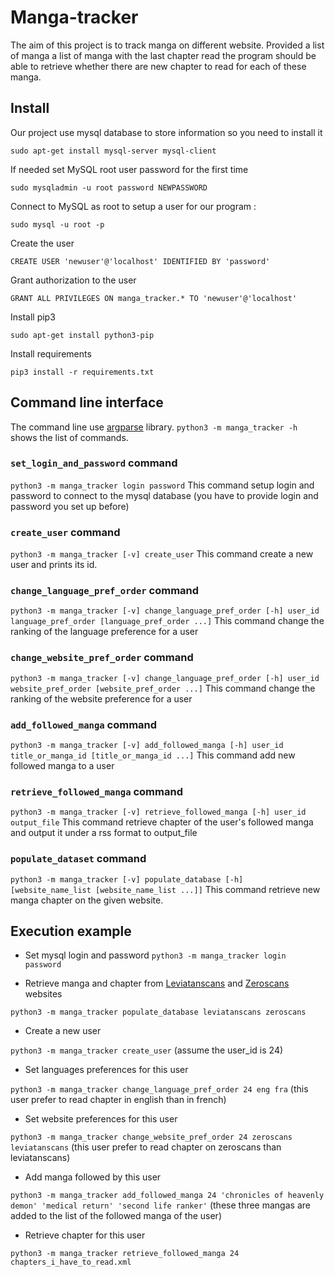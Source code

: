 # Manga-tracker
The aim of this project is to track manga on different website.
Provided a list of manga a list of manga with the last chapter read the program
should be able to retrieve whether there are new chapter to read for each of these
manga.

## Install

Our project use mysql database to store information so you need to install it

`sudo apt-get install mysql-server mysql-client`

If needed set MySQL root user password for the first time

`sudo mysqladmin -u root password NEWPASSWORD`

Connect to MySQL as root to setup a user for our program :

`sudo mysql -u root -p`

Create the user

`CREATE USER 'newuser'@'localhost' IDENTIFIED BY 'password'`

Grant authorization to the user

`GRANT ALL PRIVILEGES ON manga_tracker.* TO 'newuser'@'localhost'`

Install pip3

`sudo apt-get install python3-pip`

Install requirements

`pip3 install -r requirements.txt`

## Command line interface

The command line use [argparse](https://docs.python.org/3/library/argparse.html) library.
`python3 -m manga_tracker -h` shows the list of commands.

### `set_login_and_password` command

`python3 -m manga_tracker login password`
This command setup login and password to connect to the mysql database (you have to provide login and password you set up before)

### `create_user` command

`python3 -m manga_tracker [-v] create_user`
This command create a new user and prints its id.

### `change_language_pref_order` command

`python3 -m manga_tracker [-v] change_language_pref_order [-h] user_id language_pref_order [language_pref_order ...]`
This command change the ranking of the language preference for a user

### `change_website_pref_order` command

`python3 -m manga_tracker [-v] change_language_pref_order [-h] user_id website_pref_order [website_pref_order ...]`
This command change the ranking of the website preference for a user

### `add_followed_manga` command

`python3 -m manga_tracker [-v] add_followed_manga [-h] user_id title_or_manga_id [title_or_manga_id ...]`
This command add new followed manga to a user

### `retrieve_followed_manga` command

`python3 -m manga_tracker [-v] retrieve_followed_manga [-h] user_id output_file`
This command retrieve chapter of the user's followed manga and output it under a rss format to output_file

### `populate_dataset` command

`python3 -m manga_tracker [-v] populate_database [-h] [website_name_list [website_name_list ...]]`
This command retrieve new manga chapter on the given website.

## Execution example
- Set mysql login and password
`python3 -m manga_tracker login password`

- Retrieve manga and chapter from [Leviatanscans](https://leviatanscans.com/) and [Zeroscans](https://zeroscans.com/) websites

`python3 -m manga_tracker populate_database leviatanscans zeroscans`
- Create a new user

`python3 -m manga_tracker create_user` (assume the user_id is 24)
- Set languages preferences for this user

`python3 -m manga_tracker change_language_pref_order 24 eng fra` (this user prefer to read chapter in english than in french)
- Set website preferences for this user

`python3 -m manga_tracker change_website_pref_order 24 zeroscans leviatanscans` (this user prefer to read chapter on zeroscans than leviatanscans)
- Add manga followed by this user

`python3 -m manga_tracker add_followed_manga 24 'chronicles of heavenly demon' 'medical return' 'second life ranker'` (these three mangas are added to the list of the followed manga of the user)
- Retrieve chapter for this user

`python3 -m manga_tracker retrieve_followed_manga 24 chapters_i_have_to_read.xml`


